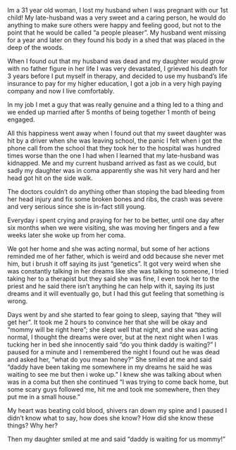 Im a 31 year old woman, I lost my husband when I was pregnant with our 1st child! My late-husband was a very sweet and a caring person, he would do anything to make sure others were happy and feeling good, but not to the point that he would be called “a people pleaser”.
My husband went missing for a year and later on they found his body in a shed that was placed in the deep of the woods.

When I found out that my husband was dead and my daughter would grow with no father figure in her life I was very devastated, I grieved his death for 3 years before I put myself in therapy, and decided to use my husband’s life insurance to pay for my higher education, I got a job in a very high paying company and now I live comfortably.

In my job I met a guy that was really genuine and a thing led to a thing and we ended up married after 5 months of being together 1 month of being engaged.

All this happiness went away when I found out that my sweet daughter was hit by a driver when she was leaving school, the panic I felt when i got the phone call from the school that they took her to the hospital was hundred times worse than the one I had when I learned that my late-husband was kidnapped.
Me and my current husband arrived as fast as we could, but sadly my daughter was in coma apparently she was hit very hard and her head got hit on the side walk.

The doctors couldn’t do anything other than stoping the bad bleeding from her head injury and fix some broken bones and ribs, the crash was severe and very serious since she is in-fact still young. 

Everyday i spent crying and praying for her to be better, until one day after six months when we were visiting, she was moving her fingers and a few weeks later she woke up from her coma.

We got her home and she was acting normal, but some of her actions reminded me of her father, which is weird and odd because she never met him, but i brush it off saying its just “genetics”.
It got very weird when she was constantly talking in her dreams like she was talking to someone, I tried taking her to a therapist but they said she was fine, I even took her to the priest and he said there isn’t anything he can help with it, saying its just dreams and it will eventually go, but I had this gut feeling that something is wrong.

Days went by and she started to fear going to sleep, saying that “they will get her”. It took me 2 hours to convince her that she will be okay and “mommy will be right here”; she slept well that night, and she was acting normal, I thought the dreams were over, but at the next night when I was tucking her in bed she innocently said “do you think daddy is waiting?” I paused for a minute and I remembered the night I found out he was dead and asked her, “what do you mean honey?” She smiled at me and said “daddy have been taking me somewhere in my dreams he said he was waiting to see me but then i woke up.” I knew she was talking about when was in a coma but then she continued “I was trying to come back home, but some scary guys followed me, hit me and took me somewhere, then they put me in a small house.” 

My heart was beating cold blood, shivers ran down my spine and I paused I didn’t know what to say, how does she know? How did she know these things? Why her? 

Then my daughter smiled at me and said “daddy is waiting for us mommy!”